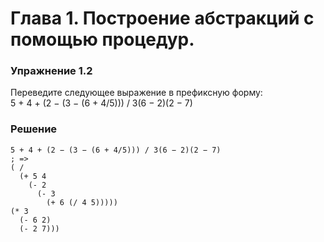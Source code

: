 # Глава 1. Построение абстракций с помощью процедур.
### Упражнение 1.2
Переведите следующее выражение в префиксную форму:  
    5 + 4 + (2 − (3 − (6 + 4/5))) / 3(6 − 2)(2 − 7)  
### Решение

    5 + 4 + (2 − (3 − (6 + 4/5))) / 3(6 − 2)(2 − 7)
    ; =>   
    ( / 
      (+ 5 4 
        (- 2 
          (- 3 
            (+ 6 (/ 4 5))))) 
    (* 3 
      (- 6 2)
      (- 2 7)))
